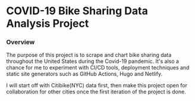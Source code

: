 # COVID-19 Bike Sharing Data Analysis Project

### Overview

The purpose of this project is to scrape and chart bike sharing data throughout the United States during the Covid-19 pandemic. It's also a chance for me to experiment with CI/CD tools, deployment techniques and static site generators such as GitHub Actions, Hugo and Netlify. 

I will start off with Citibike(NYC) data first, then make this project open for collaboration for other cities once the first iteration of the project is done. 

